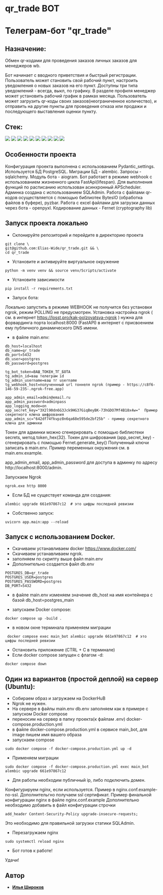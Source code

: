 # qr_trade BOT
# Телеграм-бот "qr_trade"

## Назначение:
Обмен qr-кодами для проведения заказов личных заказов для менеджеров wb.

Бот начинает с вводного приветствия и быстрый регистрации.
Пользователь может становить свой рабочий пункт, настроить уведомления о новых заказов на его пункт. Доступны три типа уведомлений - всегда, выкл, по графику.
В разделе профиля менеджер может установить рабочий график в рамках месяца.
Пользователь может загрузить qr-коды своих заказов(неограниченное количество), и отправить на другие пункты для проведения отказа или продажи и последующего выставления оценки пункту.

## Cтек:

![](https://img.shields.io/badge/Python-Version:_3.12.7-blue?logo=python&style=plastic)
![](https://img.shields.io/badge/FastAPI-Version:_0.115.7-blue?logo=fastapi&style=plastic)
![](https://img.shields.io/badge/Aiogram-Version:_3.17.0-blue?logo=fastapi&style=plastic)
![](https://img.shields.io/badge/SQLAlchemy-Version:_2.0.37-blue?logo=sqlalchemy&style=plastic)
![](https://img.shields.io/badge/Sqladmin-Version:_0.20.1-blue?logo=apscedule&style=plastic)
![](https://img.shields.io/badge/Pydantic-Version:_2.2.1-blue?logo=pydantic&style=plastic)
![](https://img.shields.io/badge/Alembic-Version:_1.14.1-blue?logo=alembic&style=plastic)
![](https://img.shields.io/badge/APScheduler-Version:_3.11.0-blue?logo=apscedule&style=plastic)
![](https://img.shields.io/badge/Pytz-Version:_2025.1-blue?logo=apscedule&style=plastic)
![](https://img.shields.io/badge/Uvicorn-Version:_0.34.0-blue?logo=uvicorn&style=plastic)


## Особенности проекта

Конфигурация проекта выполнена с использованием Pydantic_settings. Используется БД PostgreSQL. Миграции БД - alembic. Запросы - sqlalchemy.
Модуль бота - aiogram. Бот работает в режиме webhook с использованием жизненного цикла FastApi(lifespan).
Для выполнения функций по расписанию использован асинхронный APScheduler.
Админка создана с использованием SQLAdmin.
Работа с файлами qr-кодов осуществляется с помощью библиотек BytesIO (обработка файлов в буфере), pyzbar.
Работа с excel файлами для загрузки данных через бота - openpyxl.
Кодирование данных - Fernet (cryptography lib)

## Запуск проекта локально

- Склонируйте репозиторий и перейдите в директорию проекта

```shell
git clone \
git@github.com:Elias-Wide/qr_trade.git && \
cd qr_trade
```

- Установите и активируйте виртуальное окружение

```shell
python -m venv venv && source venv/Scripts/activate
```

- Установите зависимости

```shell
pip install -r requirements.txt
```

 - Запуск бота:

Локально запустить в режиме WEBHOOK не получится без установки ngrok, режим POLLING не предусмотрен. Установка наcтройка ngrok ( см. в интернет https://losst.pro/kak-polzovatsya-ngrok ) нужна для форвардинга порта localhost:8000 (FastAPI) в интернет с присвоением ему публичного динамического DNS имени.

* в файле main.env:

```text
db_host=localhost
db_name=qr_trade
db_port=5432
db_user=postgres
db_password=postgres

tg_bot_token=ВАШ_ТОКЕН_ТГ_БОТА
tg_admin_id=ваш телеграм id
tg_admin_username=ваш тг username
tg_webhook_host=полученнный url тоннеля ngrok (пример - https://c8f6-146-59-235-.ngrok-free.app)

app_admin_email=admin@email.ru
app_admin_password=adminpass 
app_logging_mode=on
app_secret_key="3X2l90dn6G3Jck9HG37GiqBeyBK-73hGDO7Mf4B18x4w="  Пример секретного ключа шифрования
app_admin_sc="642df74fkvpz8n6qa68e595de2bf25b" - пример секретного ключа для админки

```
Токен для админки можно сгенерировать с помощью библиотеки secrets, метод token_hex(32).
Токен для шифрования (app_secret_key) - сгенерировать с помощью Fernet.generate_key()
Полученный ключи записать в main.env.
Пример переменных окружения см. в main.env.example.

app_admin_email, app_admin_password для доступа в админку по адресу http://localhost:8000/admin.

Запускаем Ngrok
```shell
ngrok.exe http 8000
```

* Если БД не существует команда для создания:

```shell
alembic upgrade 661e97867c12  # это цифры последней ревизии 
```

* Cобственно запуск:

```shell
uvicorn app.main:app --reload 
```

## Запуск с использованием Docker.

* Скачиваем устанавливаем docker https://www.docker.com/
* Скачиваем устанавливаем ngrok.
* заполняем по скрипту выше файл main.env
* Дополнительно создается файл db.env 

```text
POSTGRES_DB=qr_trade
POSTGRES_USER=postgres
POSTGRES_PASSWORD=postgres
DB_PORT=5432
```
* в файле main.env изменяем значение db_host на имя контейнера с базой db_host=postgres_main

* запускаем Docker compose:

```shell
docker compose up -build .
```

* в новом окне терминала применяем миграции
```shell
 docker compose exec main_bot alembic upgrade 661e97867c12  # это цифры последней ревизии 
```

* Остановить приложение (CTRL + C в терминале)
* Если docker compose запущен с флагом -d:

```shell
docker compose down
```

 ## Один из вариантов (простой деплой) на сервер (Ubuntu):

* Собираем образ и загружаем на DockerHuB
* Ngrok не нужен.
* На сервере в файлы main.env db.env заполняем как в примере с запуском Docker compose
* переносим на сервер в папку проекта(к файлам .env) docker-compose.production.yml
* в файле docker-compose.production.yml в сервисе main_bot, для image пишем имя вашего образа
* запускаем compose

```
sudo docker compose -f docker-compose.production.yml up -d
```
* Применяем миграции

```
sudo docker compose -f docker-compose.production.yml exec main_bot alembic upgrade 661e97867c12
````

* Для работы необходим публичный ip, либо  подключить домен.
  
Конфигурируем nginx, если используется. Пример в nginx.conf.example-no-ssl.
Дополнительгно получаем ssl сертификат.
Пример финальной конфигурации nginx в файле nginx.conf.example
Дополнительно необходимо добавить в файл конфигурации строчки 

```
add_header Content-Security-Policy upgrade-insecure-requests;
```

Это необходимо для правильной загрузки статики SQLAdmin.
* Перезагружаем nginx

````
sudo systemctl reload nginx
````
* Бот готов к работе!
  
Удачи!

## Автор
* [**Илья Широков**](https://github.com/Elias-Wide)
